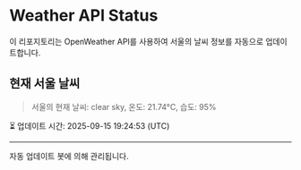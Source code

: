 
# Weather API Status

이 리포지토리는 OpenWeather API를 사용하여 서울의 날씨 정보를 자동으로 업데이트합니다.

## 현재 서울 날씨
> 서울의 현재 날씨: clear sky, 온도: 21.74°C, 습도: 95%

⏳ 업데이트 시간: 2025-09-15 19:24:53 (UTC)

---
자동 업데이트 봇에 의해 관리됩니다.
